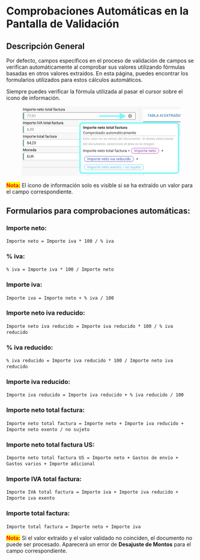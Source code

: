 # Comprobaciones Automáticas en la Pantalla de Validación

## Descripción General

Por defecto, campos específicos en el proceso de validación de campos se verifican automáticamente al comprobar sus valores utilizando fórmulas basadas en otros valores extraídos. En esta página, puedes encontrar los formularios utilizados para estos cálculos automáticos.

Siempre puedes verificar la fórmula utilizada al pasar el cursor sobre el icono de información.

<figure><img src="../../../.gitbook/assets/automatic_checks_1_es.png" alt=""><figcaption></figcaption></figure>

<mark style="color:red;">**Nota:**</mark> El icono de información solo es visible si se ha extraído un valor para el campo correspondiente.

## Formularios para comprobaciones automáticas:

### Importe neto:

```
Importe neto = Importe iva * 100 / % iva 
```

### % iva:

```
% iva = Importe iva * 100 / Importe neto 
```

### Importe iva:

```
Importe iva = Importe neto + % iva / 100
```

### Importe neto iva reducido:

```
Importe neto iva reducido = Importe iva reducido * 100 / % iva reducido
```

### % iva reducido:

```
% iva reducido = Importe iva reducido * 100 / Importe neto iva reducido
```

### Importe iva reducido:

```
Importe iva reducido = Importe iva reducido + % iva reducido / 100
```

### Importe neto total factura:

```
Importe neto total factura = Importe neto + Importe iva reducido + Importe neto exento / no sujeto
```

### Importe neto total factura US:

```
Importe neto total factura US = Importe neto + Gastos de envío + Gastos varios + Importe adicional
```

### Importe IVA total factura:

```
Importe IVA total factura = Importe iva + Importe iva reducido + Importe iva exento 
```

### Importe total factura:

```
Importe total factura = Importe neto + Importe iva
```

<mark style="color:red;">**Nota:**</mark> Si el valor extraído y el valor validado no coinciden, el documento no puede ser procesado. Aparecerá un error de **Desajuste de Montos** para el campo correspondiente.
